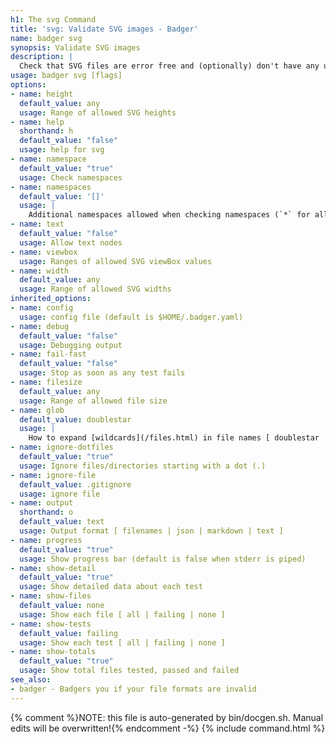 ```yaml
---
h1: The svg Command
title: 'svg: Validate SVG images - Badger'
name: badger svg
synopsis: Validate SVG images
description: |
  Check that SVG files are error free and (optionally) don't have any undesirable things in them.
usage: badger svg [flags]
options:
- name: height
  default_value: any
  usage: Range of allowed SVG heights
- name: help
  shorthand: h
  default_value: "false"
  usage: help for svg
- name: namespace
  default_value: "true"
  usage: Check namespaces
- name: namespaces
  default_value: '[]'
  usage: |
    Additional namespaces allowed when checking namespaces (`*` for all)
- name: text
  default_value: "false"
  usage: Allow text nodes
- name: viewbox
  usage: Ranges of allowed SVG viewBox values
- name: width
  default_value: any
  usage: Range of allowed SVG widths
inherited_options:
- name: config
  usage: config file (default is $HOME/.badger.yaml)
- name: debug
  default_value: "false"
  usage: Debugging output
- name: fail-fast
  default_value: "false"
  usage: Stop as soon as any test fails
- name: filesize
  default_value: any
  usage: Range of allowed file size
- name: glob
  default_value: doublestar
  usage: |
    How to expand [wildcards](/files.html) in file names [ doublestar | golang | none ]
- name: ignore-dotfiles
  default_value: "true"
  usage: Ignore files/directories starting with a dot (.)
- name: ignore-file
  default_value: .gitignore
  usage: ignore file
- name: output
  shorthand: o
  default_value: text
  usage: Output format [ filenames | json | markdown | text ]
- name: progress
  default_value: "true"
  usage: Show progress bar (default is false when stderr is piped)
- name: show-detail
  default_value: "true"
  usage: Show detailed data about each test
- name: show-files
  default_value: none
  usage: Show each file [ all | failing | none ]
- name: show-tests
  default_value: failing
  usage: Show each test [ all | failing | none ]
- name: show-totals
  default_value: "true"
  usage: Show total files tested, passed and failed
see_also:
- badger - Badgers you if your file formats are invalid
---
```

{% comment %}NOTE: this file is auto-generated by bin/docgen.sh.  Manual edits will be overwritten!{% endcomment -%}
{% include command.html %}
